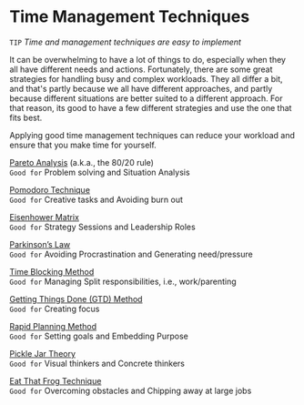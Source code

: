 # Time Management Techniques

``TIP`` _Time and management techniques are easy to implement_
           
It can be overwhelming to have a lot of things to do, especially when they all have different needs and actions. Fortunately, there are some great strategies for handling busy and complex workloads. They all differ a bit, and that's partly because we all have different approaches, and partly because different situations are better suited to a different approach. For that reason, its good to have a few different strategies and use the one that fits best. 

Applying good time management techniques can reduce your workload and ensure that you make time for yourself. 
  
  
[Pareto Analysis](timeManagement/Pareto.md) (a.k.a., the 80/20 rule)  
``Good for``  Problem solving and Situation Analysis  

[Pomodoro Technique](timeManagement/Pomodoro.md)  
``Good for``  Creative tasks  and Avoiding burn out  

[Eisenhower Matrix](timeManagement/Eisenhower.md)  
``Good for``  Strategy Sessions  and Leadership Roles  

[Parkinson’s Law](timeManagement/Parkinson.md)  
``Good for``  Avoiding Procrastination and Generating need/pressure  

[Time Blocking Method](timeManagement/TimeBlock.md)  
``Good for``  Managing Split responsibilities, i.e., work/parenting  

[Getting Things Done (GTD) Method](timeManagement/GetThingsDone.md)  
``Good for``   Creating focus  

[Rapid Planning Method](timeManagement/Rapid.md)  
``Good for``  Setting goals  and Embedding Purpose  

[Pickle Jar Theory](timeManagement/Pickle.md)  
``Good for``  Visual thinkers and Concrete thinkers  

[Eat That Frog Technique](timeManagement/EatTheFrog.md)  
``Good for``  Overcoming obstacles  and Chipping away at large jobs  
